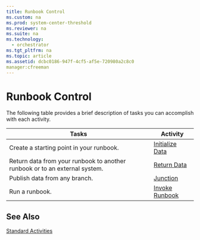 ```yaml
---
title: Runbook Control
ms.custom: na
ms.prod: system-center-threshold
ms.reviewer: na
ms.suite: na
ms.technology: 
  - orchestrator
ms.tgt_pltfrm: na
ms.topic: article
ms.assetid: dcbc0186-947f-4cf5-af5e-720980a2c8c0
manager:cfreeman
---
```

# Runbook Control
The following table provides a brief description of tasks you can accomplish with each activity.  
  
|Tasks|Activity|  
|---------|------------|  
|Create a starting point in your runbook.|[Initialize Data](../../orch/reference/Initialize-Data.md)|  
|Return data from your runbook to another runbook or to an external system.|[Return Data](../../orch/reference/Return-Data.md)|  
|Publish data from any branch.|[Junction](../../orch/reference/Junction.md)|  
|Run a runbook.|[Invoke Runbook](../../orch/reference/Invoke-Runbook.md)|  
  
## See Also  
[Standard Activities](../../orch/reference/Standard-Activities.md)  
  
